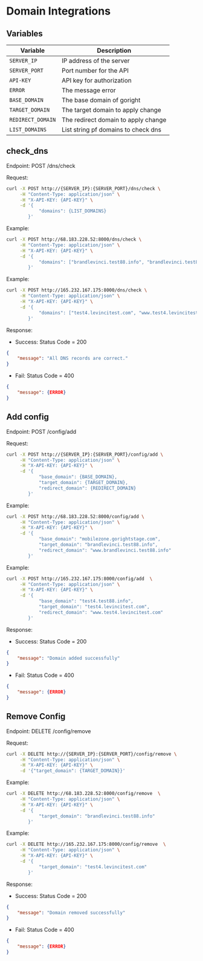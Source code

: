 # Domain Integrations
## Variables

| Variable          | Description                           |
| -------------     | ------------------------              |
| `SERVER_IP`       | IP address of the server              |
| `SERVER_PORT`     | Port number for the API               |
| `API-KEY`         | API key for authorization             |
| `ERROR`           | The message error                     |
| `BASE_DOMAIN`     | The base domain of goright            |
| `TARGET_DOMAIN`   | The target domain to apply change     |
| `REDIRECT_DOMAIN` | The redirect domain to apply change   |
| `LIST_DOMAINS`    | List string pf domains to check dns   |

## check_dns

Endpoint: POST /dns/check

Request:
```bash
curl -X POST http://{SERVER_IP}:{SERVER_PORT}/dns/check \
     -H "Content-Type: application/json" \
     -H "X-API-KEY: {API-KEY}" \
     -d '{
            "domains": {LIST_DOMAINS}
        }'
```

Example:
```bash
curl -X POST http://68.183.228.52:8000/dns/check \
     -H "Content-Type: application/json" \
     -H "X-API-KEY: {API-KEY}" \
     -d '{
            "domains": ["brandlevinci.test88.info", "brandlevinci.test88.info"]
        }'
```

Example:
```bash
curl -X POST http://165.232.167.175:8000/dns/check \
     -H "Content-Type: application/json" \
     -H "X-API-KEY: {API-KEY}" \
     -d '{
            "domains": ["test4.levincitest.com", "www.test4.levincitest.com"]
        }'
```

Response:
- Success: Status Code = 200
```json
{
    "message": "All DNS records are correct."
}
```

- Fail: Status Code = 400
```json
{
    "message": {ERROR}
}
```

## Add config

Endpoint: POST /config/add

Request:
```bash
curl -X POST http://{SERVER_IP}:{SERVER_PORT}/config/add \
     -H "Content-Type: application/json" \
     -H "X-API-KEY: {API-KEY}" \
     -d '{
            "base_domain": {BASE_DOMAIN}, 
            "target_domain": {TARGET_DOMAIN}, 
            "redirect_domain": {REDIRECT_DOMAIN}
        }'
```

Example:
```bash
curl -X POST http://68.183.228.52:8000/config/add \
     -H "Content-Type: application/json" \
     -H "X-API-KEY: {API-KEY}" \
     -d '{
            "base_domain": "mobilezone.gorightstage.com", 
            "target_domain": "brandlevinci.test88.info", 
            "redirect_domain": "www.brandlevinci.test88.info"
        }'
```

Example:
```bash
curl -X POST http://165.232.167.175:8000/config/add  \
     -H "Content-Type: application/json" \
     -H "X-API-KEY: {API-KEY}" \
     -d '{
            "base_domain": "test4.test88.info", 
            "target_domain": "test4.levincitest.com", 
            "redirect_domain": "www.test4.levincitest.com"
        }'
```

Response:
- Success: Status Code = 200
```json
{
    "message": "Domain added successfully"
}
```

- Fail: Status Code = 400
```json
{
    "message": {ERROR}
}
```

## Remove Config

Endpoint: DELETE /config/remove

Request:
```bash
curl -X DELETE http://{SERVER_IP}:{SERVER_PORT}/config/remove \
     -H "Content-Type: application/json" \
     -H "X-API-KEY: {API-KEY}" \
     -d '{"target_domain": {TARGET_DOMAIN}}'
```

Example:
```bash
curl -X DELETE http://68.183.228.52:8000/config/remove  \
     -H "Content-Type: application/json" \
     -H "X-API-KEY: {API-KEY}" \
     -d '{
            "target_domain": "brandlevinci.test88.info"
        }'
```

Example:
```bash
curl -X DELETE http://165.232.167.175:8000/config/remove  \
     -H "Content-Type: application/json" \
     -H "X-API-KEY: {API-KEY}" \
     -d '{
            "target_domain": "test4.levincitest.com"
        }'
```

Response:
- Success: Status Code = 200
```json
{
    "message": "Domain removed successfully"
}
```

- Fail: Status Code = 400
```json
{
    "message": {ERROR}
}
```
